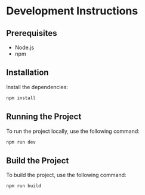 # Development Instructions

## Prerequisites

- Node.js
- npm

## Installation

Install the dependencies:

```sh
npm install
```

## Running the Project

To run the project locally, use the following command:

```sh
npm run dev
```

## Build the Project

To build the project, use the following command:

```sh
npm run build
```
